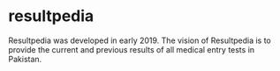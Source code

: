 # resultpedia
Resultpedia was developed in early 2019. The vision of Resultpedia is to provide the current and previous results of all medical entry tests in Pakistan.
